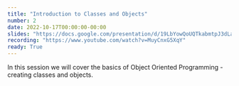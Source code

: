 ```yaml
---
title: "Introduction to Classes and Objects"
number: 2
date: 2022-10-17T00:00:00-00:00
slides: "https://docs.google.com/presentation/d/19LbYowQoUQTkabmtpJ3dLa9iYJHKcHmuRWCUIsKa35Q/edit?usp=sharing"
recording: "https://www.youtube.com/watch?v=MuyCnxG5XqY"
ready: True
---
```


In this session we will cover the basics of Object Oriented Programming - creating classes and objects.
